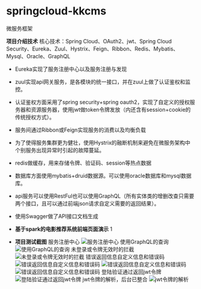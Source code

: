 # springcloud-kkcms
微服务框架

**项目介绍技术** 
核心技术：Spring Cloud、OAuth2、jwt、Spring Cloud Security、Eureka、Zuul、Hystrix、Feign、Ribbon、Redis、Mybatis、Mysql、Oracle、GraphQL

- Eureka实现了服务注册中心以及服务注册与发现
- zuul实现api网关服务，是各模块的统一接口，并在zuul上做了认证鉴权和监控。
- 认证鉴权方面采用了spring security+spring oauth2，实现了自定义的授权服务器和资源服务器，使用jwt做token令牌发放（内还含有session+cookie的传统授权方式）。
- 服务间通过Ribbon或Feign实现服务的消费以及均衡负载
- 为了使得服务集群更为健壮，使用Hystrix的融断机制来避免在微服务架构中个别服务出现异常时引起的故障蔓延。
- redis做缓存，用来存储令牌、验证码、session等热点数据
- 数据库方面使用mybatis+druid数据源。可以使用oracle数据库和mysql数据库。
- api服务可以使用RestFul也可以使用GraphQL（所有实体类的增删改查只需要两个接口，且可以通过前端json请求自定义需要的返回结果）。
- 使用Swagger做了API接口文档生成


- **基于spark的电影推荐系统前端页面演示**
1

- **项目测试截图**
服务注册中心
![服务注册中心](https://gitee.com/uploads/images/2018/0212/160802_19da651b_1689775.png "chrome_2018-02-12_16-07-41.png")
使用GraphQL的查询
![使用GraphQL的查询](https://gitee.com/uploads/images/2018/0212/155450_e3b9f657_1689775.png "chrome_2018-02-12_15-49-15.png")
未登录或令牌无效时的拦截
![未登录或令牌无效时的拦截](https://gitee.com/uploads/images/2018/0212/155633_6c9dd22c_1689775.png "chrome_2018-02-12_15-51-09.png")
错误返回信息自定义信息和错误码
![错误返回信息自定义信息和错误码](https://gitee.com/uploads/images/2018/0212/160021_80592735_1689775.png "chrome_2018-02-12_15-58-27.png")
![错误返回信息自定义信息和错误码](https://gitee.com/uploads/images/2018/0212/160032_bcf5836a_1689775.png "chrome_2018-02-12_15-59-03.png")
![错误返回信息自定义信息和错误码](https://gitee.com/uploads/images/2018/0212/155956_59ed581a_1689775.png "chrome_2018-02-12_15-59-25.png")
登陆验证通过返回jwt令牌
![登陆验证通过返回jwt令牌](https://gitee.com/uploads/images/2018/0212/155532_89de2aba_1689775.png "chrome_2018-02-12_15-50-36.png")
jwt令牌的解析，后台已整合
![jwt令牌的解析](https://gitee.com/uploads/images/2018/0212/161035_18aa76e0_1689775.png "chrome_2018-02-12_16-09-55.png")


